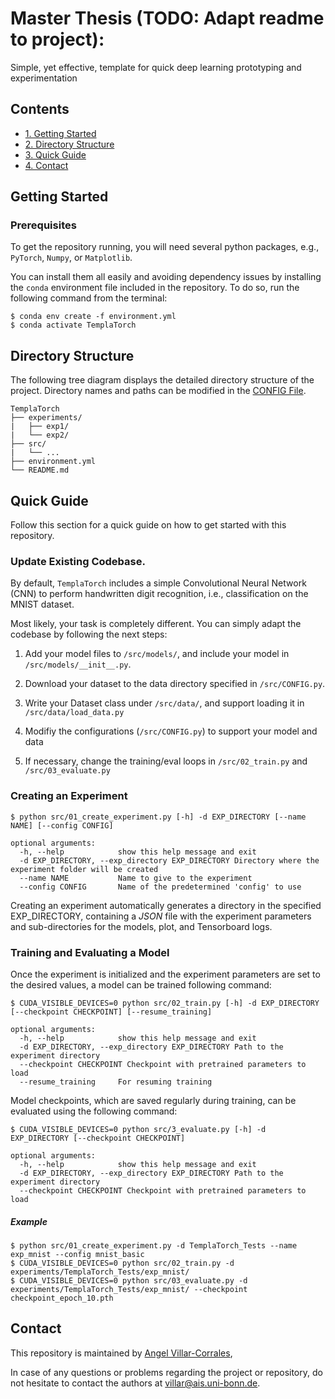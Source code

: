 # Master Thesis (TODO: Adapt readme to project): 

Simple, yet effective, template for quick deep learning prototyping and experimentation


## Contents

 * [1. Getting Started](#getting-started)
 * [2. Directory Structure](#directory-structure)
 * [3. Quick Guide](#quick-guide)
 * [4. Contact](#contact)


 ## Getting Started

 ### Prerequisites

 To get the repository running, you will need several python packages, e.g., ```PyTorch```, ```Numpy```, or ```Matplotlib```.

 You can install them all easily and avoiding dependency issues by installing the ```conda``` environment file included in the repository. To do so, run the following command from the terminal:

 ```shell
 $ conda env create -f environment.yml
 $ conda activate TemplaTorch
 ```


 ## Directory Structure

 The following tree diagram displays the detailed directory structure of the project. Directory names and paths can be modified in the [CONFIG File](https://github.com/angelvillar96/TemplaTorch/blob/master/src/CONFIG.py).

 ```
 TemplaTorch
 ├── experiments/
 |   ├── exp1/
 |   └── exp2/
 ├── src/
 |   └── ...
 ├── environment.yml
 └── README.md
 ```



 ## Quick Guide

 Follow this section for a quick guide on how to get started with this repository.

### Update Existing Codebase.

 By default, ```TemplaTorch``` includes a simple Convolutional Neural Network (CNN) to perform handwritten digit recognition, i.e., classification on the MNIST dataset.

 Most likely, your task is completely different. You can simply adapt the codebase by following the next steps:

   1. Add your model files to  `/src/models/`, and include your model in `/src/models/__init__.py`.

   2. Download your dataset to the data directory specified in `/src/CONFIG.py`.

   3. Write your Dataset class under `/src/data/`, and support loading it in `/src/data/load_data.py`

   4. Modifiy the configurations (`/src/CONFIG.py`) to support your model and data

   5. If necessary, change the training/eval loops in `/src/02_train.py` and `/src/03_evaluate.py`


### Creating an Experiment

```shell
$ python src/01_create_experiment.py [-h] -d EXP_DIRECTORY [--name NAME] [--config CONFIG]

optional arguments:
  -h, --help            show this help message and exit
  -d EXP_DIRECTORY, --exp_directory EXP_DIRECTORY Directory where the experiment folder will be created
  --name NAME           Name to give to the experiment
  --config CONFIG       Name of the predetermined 'config' to use
```

Creating an experiment automatically generates a directory in the specified EXP_DIRECTORY, containing a *JSON* file with the experiment parameters and sub-directories for the models, plot, and Tensorboard logs.


### Training and Evaluating a Model

Once the experiment is initialized and the experiment parameters are set to the desired values, a model can be trained following command:

```shell
$ CUDA_VISIBLE_DEVICES=0 python src/02_train.py [-h] -d EXP_DIRECTORY [--checkpoint CHECKPOINT] [--resume_training]

optional arguments:
  -h, --help            show this help message and exit
  -d EXP_DIRECTORY, --exp_directory EXP_DIRECTORY Path to the experiment directory
  --checkpoint CHECKPOINT Checkpoint with pretrained parameters to load
  --resume_training     For resuming training

```

Model checkpoints, which are saved regularly during training, can be evaluated using the following command:

```shell
$ CUDA_VISIBLE_DEVICES=0 python src/3_evaluate.py [-h] -d EXP_DIRECTORY [--checkpoint CHECKPOINT]

optional arguments:
  -h, --help            show this help message and exit
  -d EXP_DIRECTORY, --exp_directory EXP_DIRECTORY Path to the experiment directory
  --checkpoint CHECKPOINT Checkpoint with pretrained parameters to load
```


##### Example


```shell
$ python src/01_create_experiment.py -d TemplaTorch_Tests --name exp_mnist --config mnist_basic
$ CUDA_VISIBLE_DEVICES=0 python src/02_train.py -d experiments/TemplaTorch_Tests/exp_mnist/
$ CUDA_VISIBLE_DEVICES=0 python src/03_evaluate.py -d experiments/TemplaTorch_Tests/exp_mnist/ --checkpoint checkpoint_epoch_10.pth

```

## Contact

This repository is maintained by [Angel Villar-Corrales](http://angelvillarcorrales.com/templates/home.php),

In case of any questions or problems regarding the project or repository, do not hesitate to contact the authors at villar@ais.uni-bonn.de.
